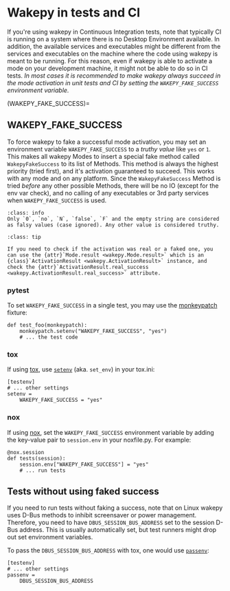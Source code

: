 # Wakepy in tests and CI

If you're using wakepy in Continuous Integration tests, note that typically CI is running on a system where there is no Desktop Environment available. In addition, the available services and executables might be different from the services and executables on the machine where the code using wakepy is meant to be running. For this reason, even if wakepy is able to activate a mode on your development machine, it might not be able to do so in CI tests. *In most cases it is recommended to make wakepy always succeed in the mode activation in unit tests and CI by setting the `WAKEPY_FAKE_SUCCESS` environment variable.*


(WAKEPY_FAKE_SUCCESS)=
## WAKEPY_FAKE_SUCCESS
To force wakepy to fake a successful mode activation, you may set an environment variable `WAKEPY_FAKE_SUCCESS` to a *truthy value* like `yes` or `1`.  This makes all wakepy Modes to insert a special fake method called `WakepyFakeSuccess` to its list of Methods. This method is always the highest priority (tried first), and it's activation guaranteed to succeed. This works with any mode and on any platform. Since the `WakepyFakeSuccess` Method is tried *before* any other possible Methods,  there will be no IO (except for the env var check), and no calling of any executables or 3rd party services when `WAKEPY_FAKE_SUCCESS` is used.


```{admonition} Truthy and falsy values
:class: info
Only `0`, `no`, `N`, `false`, `F` and the empty string are considered as falsy values (case ignored). Any other value is considered truthy.
```
```{admonition} Distinguishing real activation success from a faked one
:class: tip

If you need to check if the activation was real or a faked one, you can use the {attr}`Mode.result <wakepy.Mode.result>` which is an {class}`ActivationResult <wakepy.ActivationResult>` instance, and check the {attr}`ActivationResult.real_success <wakepy.ActivationResult.real_success>` attribute.
```

### pytest

To set `WAKEPY_FAKE_SUCCESS` in a single test, you may use the [monkeypatch](https://docs.pytest.org/en/latest/how-to/monkeypatch.html) fixture:

```{code-block} python
def test_foo(monkeypatch):
    monkeypatch.setenv("WAKEPY_FAKE_SUCCESS", "yes")
    # ... the test code
```

### tox

If using [tox](https://tox.wiki/), use [`setenv`](https://tox.wiki/en/4.14.2/config.html#set_env) (aka. `set_env`) in your tox.ini:

```{code-block} ini
[testenv]
# ... other settings
setenv =
    WAKEPY_FAKE_SUCCESS = "yes"
```

### nox

If using [nox](https://nox.thea.codes/), set the `WAKEPY_FAKE_SUCCESS` environment variable by adding the key-value pair to `session.env` in your noxfile.py. For example:

```{code-block} python
@nox.session
def tests(session):
    session.env["WAKEPY_FAKE_SUCCESS"] = "yes"
    # ... run tests
```

## Tests without using faked success

If you need to run tests without faking a success, note that on Linux wakepy uses D-Bus methods to inhibit screensaver or power management. Therefore, you need to have `DBUS_SESSION_BUS_ADDRESS` set to the session D-Bus address. This is usually automatically set, but test runners might drop out set environment variables.

To pass the `DBUS_SESSION_BUS_ADDRESS` with tox, one would use [`passenv`](https://tox.wiki/en/4.14.2/config.html#passenv):

```{code-block} ini
[testenv]
# ... other settings
passenv =
    DBUS_SESSION_BUS_ADDRESS
```